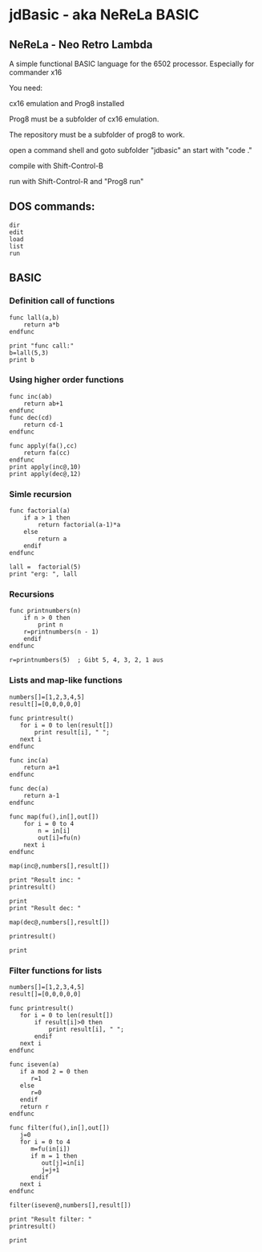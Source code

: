 # jdBasic - aka NeReLa BASIC

## NeReLa - Neo Retro Lambda

A simple functional BASIC language for the 6502 processor.
Especially for commander x16

You need:

cx16 emulation and Prog8 installed

Prog8 must be a subfolder of cx16 emulation.

The repository must be a subfolder of prog8 to work.

open a command shell and goto subfolder "jdbasic" an start with "code ."

compile with Shift-Control-B

run with Shift-Control-R and "Prog8 run"

## DOS commands:
```
dir
edit
load
list
run
```

## BASIC 
### Definition call of functions
```
func lall(a,b)
    return a*b
endfunc

print "func call:"
b=lall(5,3)
print b
```

### Using higher order functions
```
func inc(ab)
    return ab+1
endfunc
func dec(cd)
    return cd-1
endfunc

func apply(fa(),cc)
    return fa(cc)
endfunc
print apply(inc@,10)
print apply(dec@,12) 
```
### Simle  recursion
```
func factorial(a)
    if a > 1 then
        return factorial(a-1)*a
    else
        return a
    endif
endfunc

lall =  factorial(5)
print "erg: ", lall
```

### Recursions
```
func printnumbers(n)
    if n > 0 then
        print n
	r=printnumbers(n - 1)
    endif
endfunc

r=printnumbers(5)  ; Gibt 5, 4, 3, 2, 1 aus
```

### Lists and map-like functions
```
numbers[]=[1,2,3,4,5]
result[]=[0,0,0,0,0]

func printresult() 
   for i = 0 to len(result[])
       print result[i], " ";
   next i
endfunc

func inc(a)
    return a+1
endfunc

func dec(a)
    return a-1
endfunc

func map(fu(),in[],out[])
    for i = 0 to 4
        n = in[i]
        out[i]=fu(n)
    next i
endfunc

map(inc@,numbers[],result[])

print "Result inc: "
printresult()

print
print "Result dec: "

map(dec@,numbers[],result[])

printresult()

print 
```

### Filter functions for lists
```
numbers[]=[1,2,3,4,5]
result[]=[0,0,0,0,0]

func printresult() 
   for i = 0 to len(result[])
       if result[i]>0 then
           print result[i], " ";
       endif
   next i
endfunc

func iseven(a)
   if a mod 2 = 0 then
      r=1
   else
      r=0
   endif
   return r
endfunc

func filter(fu(),in[],out[])
   j=0
   for i = 0 to 4
      m=fu(in[i])
      if m = 1 then
         out[j]=in[i]
         j=j+1
      endif
   next i
endfunc

filter(iseven@,numbers[],result[])

print "Result filter: "
printresult()

print
```
